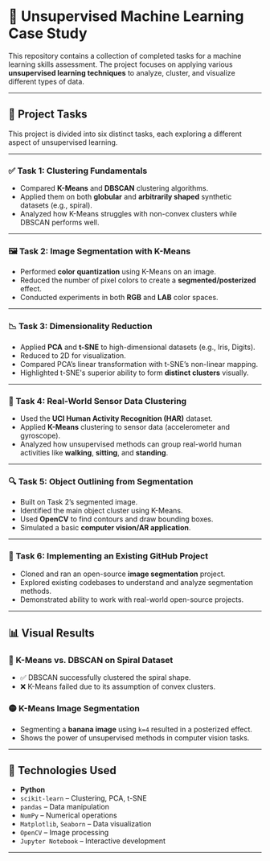 # 🧠 Unsupervised Machine Learning Case Study

This repository contains a collection of completed tasks for a machine learning skills assessment. The project focuses on applying various **unsupervised learning techniques** to analyze, cluster, and visualize different types of data.

---

## 📂 Project Tasks

This project is divided into six distinct tasks, each exploring a different aspect of unsupervised learning.

---

### ✅ Task 1: Clustering Fundamentals

- Compared **K-Means** and **DBSCAN** clustering algorithms.
- Applied them on both **globular** and **arbitrarily shaped** synthetic datasets (e.g., spiral).
- Analyzed how K-Means struggles with non-convex clusters while DBSCAN performs well.

---

### 🖼️ Task 2: Image Segmentation with K-Means

- Performed **color quantization** using K-Means on an image.
- Reduced the number of pixel colors to create a **segmented/posterized** effect.
- Conducted experiments in both **RGB** and **LAB** color spaces.

---

### 📉 Task 3: Dimensionality Reduction

- Applied **PCA** and **t-SNE** to high-dimensional datasets (e.g., Iris, Digits).
- Reduced to 2D for visualization.
- Compared PCA’s linear transformation with t-SNE’s non-linear mapping.
- Highlighted t-SNE's superior ability to form **distinct clusters** visually.

---

### 📡 Task 4: Real-World Sensor Data Clustering

- Used the **UCI Human Activity Recognition (HAR)** dataset.
- Applied **K-Means** clustering to sensor data (accelerometer and gyroscope).
- Analyzed how unsupervised methods can group real-world human activities like **walking**, **sitting**, and **standing**.

---

### 🔍 Task 5: Object Outlining from Segmentation

- Built on Task 2’s segmented image.
- Identified the main object cluster using K-Means.
- Used **OpenCV** to find contours and draw bounding boxes.
- Simulated a basic **computer vision/AR application**.

---

### 🧩 Task 6: Implementing an Existing GitHub Project

- Cloned and ran an open-source **image segmentation** project.
- Explored existing codebases to understand and analyze segmentation methods.
- Demonstrated ability to work with real-world open-source projects.

---

## 📊 Visual Results

### 🔄 K-Means vs. DBSCAN on Spiral Dataset

- ✅ DBSCAN successfully clustered the spiral shape.
- ❌ K-Means failed due to its assumption of convex clusters.

### 🟡 K-Means Image Segmentation

- Segmenting a **banana image** using `k=4` resulted in a posterized effect.
- Shows the power of unsupervised methods in computer vision tasks.

---

## 🧰 Technologies Used

- **Python**
- `scikit-learn` – Clustering, PCA, t-SNE
- `pandas` – Data manipulation
- `NumPy` – Numerical operations
- `Matplotlib`, `Seaborn` – Data visualization
- `OpenCV` – Image processing
- `Jupyter Notebook` – Interactive development

---


